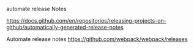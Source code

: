 
automate release Notes

https://docs.github.com/en/repositories/releasing-projects-on-github/automatically-generated-release-notes

Automate release notes
https://github.com/webpack/webpack/releases
